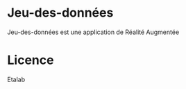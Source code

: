 # Jeu-des-données

Jeu-des-données est une application de Réalité Augmentée 


# Licence

Etalab



